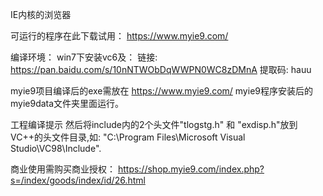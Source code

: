 IE内核的浏览器

可运行的程序在此下载试用：
https://www.myie9.com/

编译环境：
win7下安装vc6及：
链接: https://pan.baidu.com/s/10nNTWObDqWWPN0WC8zDMnA 
提取码: hauu 

myie9项目编译后的exe需放在 https://www.myie9.com/ myie9程序安装后的myie9data文件夹里面运行。

工程编译提示
然后将include内的2个头文件"tlogstg.h" 和 "exdisp.h"放到VC++的头文件目录,如: "C:\Program Files\Microsoft Visual Studio\VC98\Include".



商业使用需购买商业授权：
https://shop.myie9.com/index.php?s=/index/goods/index/id/26.html
